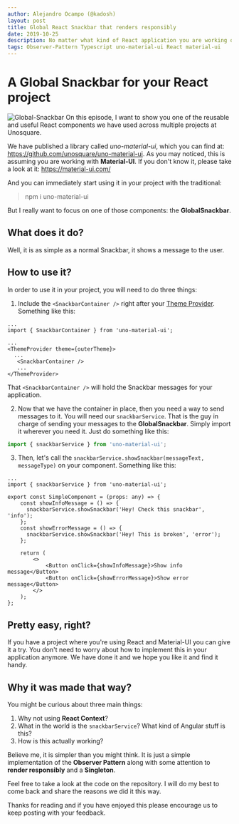 ```yaml
---
author: Alejandro Ocampo (@kadosh)
layout: post
title: Global React Snackbar that renders responsibly
date: 2019-10-25
description: No matter what kind of React application you are working on you will need a way to provide app feedback to the user. This entry will introduce our cool GlobalSnackbar to you.
tags: Observer-Pattern Typescript uno-material-ui React material-ui
---
```


# A Global Snackbar for your React project
![Global-Snackbar](https://user-images.githubusercontent.com/25437790/59793181-87f3d180-929b-11e9-81b7-e57492b903ae.gif)
On this episode, I want to show you one of the reusable and useful React components we have used across multiple projects at Unosquare.

We have published a library called _uno-material-ui_, which you can find at: https://github.com/unosquare/uno-material-ui. As you may noticed, this is assuming you are working with **Material-UI**. If you don't know it, please take a look at it: https://material-ui.com/

And you can immediately start using it in your project with the traditional:
> npm i uno-material-ui

But I really want to focus on one of those components: the **GlobalSnackbar**.

## What does it do?
Well, it is as simple as a normal Snackbar, it shows a message to the user.
## How to use it?
In order to use it in your project, you will need to do three things:

1) Include the ```<SnackbarContainer />``` right after your [Theme Provider](https://material-ui.com/customization/theming/#theme-provider). Something like this:

```tsx
...
import { SnackbarContainer } from 'uno-material-ui';

...
<ThemeProvider theme={outerTheme}>
  ...
   <SnackbarContainer />
   ...
</ThemeProvider>
```
That ```<SnackbarContainer />``` will hold the Snackbar messages for your application. 

2) Now that we have the container in place, then you need a way to send messages to it. You will need our ```snackbarService```. That is the guy in charge of sending your messages to the **GlobalSnackbar**. Simply import it wherever you need it. Just do something like this:
```ts
import { snackbarService } from 'uno-material-ui';
```
3) Then, let's call the ```snackbarService.showSnackbar(messageText, messageType)``` on your component. Something like this:

```tsx
...
import { snackbarService } from 'uno-material-ui';

export const SimpleComponent = (props: any) => {
    const showInfoMessage = () => {
      snackbarService.showSnackbar('Hey! Check this snackbar', 'info');
    };
    const showErrorMessage = () => {
      snackbarService.showSnackbar('Hey! This is broken', 'error');
    };

    return (
        <>
            <Button onClick={showInfoMessage}>Show info message</Button>
            <Button onClick={showErrorMessage}>Show error message</Button>
        </>
    );
};
```

## Pretty easy, right?
If you have a project where you're using React and Material-UI you can give it a try. You don't need to worry about how to implement this in your application anymore. We have done it and we hope you like it and find it handy.

## Why it was made that way?
You might be curious about three main things:
1. Why not using **React Context**?
2. What in the world is the ```snackbarService```? What kind of Angular stuff is this?
3. How is this actually working?

Believe me, it is simpler than you might think. It is just a simple implementation of the **Observer Pattern** along with some attention to **render responsibly** and a **Singleton**.

Feel free to take a look at the code on the repository. I will do my best to come back and share the reasons we did it this way.

Thanks for reading and if you have enjoyed this please encourage us to keep posting with your feedback.